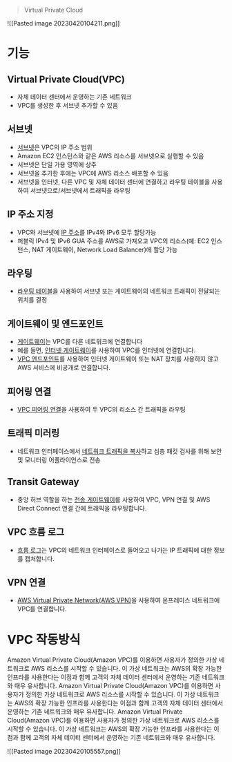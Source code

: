 > Virtual Private Cloud 


![[Pasted image 20230420104211.png]]


# 기능
## Virtual Private Cloud(VPC)
- 자체 데이터 센터에서 운영하는 기존 네트워크
- VPC를 생성한 후 서브넷 추가할 수 있음

## 서브넷 
- [서브넷](https://docs.aws.amazon.com/ko_kr/vpc/latest/userguide/configure-subnets.html)은 VPC의 IP 주소 범위
- Amazon EC2 인스턴스와 같은 AWS 리소스를 서브넷으로 실행할 수 있음
- 서브넷은 단일 가용 영역에 상주
- 서브넷을 추가한 후에는 VPC에 AWS 리소스 배포할 수 있음
- 서브넷을 인터넷, 다른 VPC 및 자체 데이터 센터에 연결하고 라우팅 테이블을 사용하여 서브넷으로/서브넷에서 트래픽을 라우팅

## IP 주소 지정
- VPC와 서브넷에 [IP 주소](https://docs.aws.amazon.com/ko_kr/vpc/latest/userguide/vpc-ip-addressing.html)를 IPv4와 IPv6 모두 할당가능
- 퍼블릭 IPv4 및 IPv6 GUA 주소를 AWS로 가져오고 VPC의 리소스(예: EC2 인스턴스, NAT 게이트웨이, Network Load Balancer)에 할당 가능

## 라우팅
- [라우팅 테이블](https://docs.aws.amazon.com/ko_kr/vpc/latest/userguide/VPC_Route_Tables.html)을 사용하여 서브넷 또는 게이트웨이의 네트워크 트래픽이 전달되는 위치를 결정

## 게이트웨이 및 엔드포인트
- [게이트웨이](https://docs.aws.amazon.com/ko_kr/vpc/latest/userguide/extend-intro.html)는 VPC를 다른 네트워크에 연결합니다
- 예를 들면, [인터넷 게이트웨이](https://docs.aws.amazon.com/ko_kr/vpc/latest/userguide/VPC_Internet_Gateway.html)를 사용하여 VPC를 인터넷에 연결합니다.
- [VPC 엔드포인트](https://docs.aws.amazon.com/vpc/latest/privatelink/privatelink-access-aws-services.html)를 사용하여 인터넷 게이트웨이 또는 NAT 장치를 사용하지 않고 AWS 서비스에 비공개로 연결합니다.

## 피어링 연결
- [VPC 피어링 연결](https://docs.aws.amazon.com/vpc/latest/peering/)을 사용하여 두 VPC의 리소스 간 트래픽을 라우팅

## 트래픽 미러링
- 네트워크 인터페이스에서 [네트워크 트래픽을 복사](https://docs.aws.amazon.com/vpc/latest/mirroring/)하고 심층 패킷 검사를 위해 보안 및 모니터링 어플라이언스로 전송

## Transit Gateway
- 중앙 허브 역할을 하는 [전송 게이트웨이](https://docs.aws.amazon.com/ko_kr/vpc/latest/userguide/extend-tgw.html)를 사용하여 VPC, VPN 연결 및 AWS Direct Connect 연결 간에 트래픽을 라우팅합니다.

## VPC 흐름 로그
- [흐름 로그](https://docs.aws.amazon.com/ko_kr/vpc/latest/userguide/flow-logs.html)는 VPC의 네트워크 인터페이스로 들어오고 나가는 IP 트래픽에 대한 정보를 캡처합니다.

## VPN 연결
- [AWS Virtual Private Network(AWS VPN)](https://docs.aws.amazon.com/ko_kr/vpc/latest/userguide/vpn-connections.html)을 사용하여 온프레미스 네트워크에 VPC를 연결합니다.



# VPC 작동방식

Amazon Virtual Private Cloud(Amazon VPC)를 이용하면 사용자가 정의한 가상 네트워크로 AWS 리소스를 시작할 수 있습니다. 이 가상 네트워크는 AWS의 확장 가능한 인프라를 사용한다는 이점과 함께 고객의 자체 데이터 센터에서 운영하는 기존 네트워크와 매우 유사합니다.
Amazon Virtual Private Cloud(Amazon VPC)를 이용하면 사용자가 정의한 가상 네트워크로 AWS 리소스를 시작할 수 있습니다. 이 가상 네트워크는 AWS의 확장 가능한 인프라를 사용한다는 이점과 함께 고객의 자체 데이터 센터에서 운영하는 기존 네트워크와 매우 유사합니다.
Amazon Virtual Private Cloud(Amazon VPC)를 이용하면 사용자가 정의한 가상 네트워크로 AWS 리소스를 시작할 수 있습니다. 이 가상 네트워크는 AWS의 확장 가능한 인프라를 사용한다는 이점과 함께 고객의 자체 데이터 센터에서 운영하는 기존 네트워크와 매우 유사합니다.


![[Pasted image 20230420105557.png]]